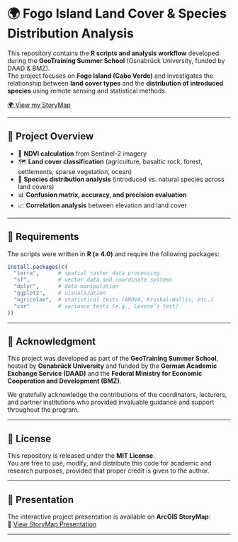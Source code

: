 # 🌍 Fogo Island Land Cover & Species Distribution Analysis

This repository contains the **R scripts and analysis workflow** developed during the **GeoTraining Summer School** (Osnabrück University, funded by DAAD & BMZ).  
The project focuses on **Fogo Island (Cabo Verde)** and investigates the relationship between **land cover types** and the **distribution of introduced species** using remote sensing and statistical methods. 

[🌍 View my StoryMap](https://storymaps.arcgis.com/stories/6802dbad71d34dee9564f5b908e27528)

---

## 📖 Project Overview
- 🌱 **NDVI calculation** from Sentinel-2 imagery  
- 🗺️ **Land cover classification** (agriculture, basaltic rock, forest, settlements, sparse vegetation, ocean)  
- 🔎 **Species distribution analysis** (introduced vs. natural species across land covers)  
- 📊 **Confusion matrix, accuracy, and precision evaluation**  
- 📈 **Correlation analysis** between elevation and land cover  

---

## 🔧 Requirements
The scripts were written in **R (≥ 4.0)** and require the following packages:  

```R
install.packages(c(
  "terra",      # spatial raster data processing
  "sf",         # vector data and coordinate systems
  "dplyr",      # data manipulation
  "ggplot2",    # visualization
  "agricolae",  # statistical tests (ANOVA, Kruskal-Wallis, etc.)
  "car"         # variance tests (e.g., Levene’s test)
))
```
---

## 🤝 Acknowledgment
This project was developed as part of the **GeoTraining Summer School**, hosted by **Osnabrück University** and funded by the **German Academic Exchange Service (DAAD)** and the **Federal Ministry for Economic Cooperation and Development (BMZ)**.  

We gratefully acknowledge the contributions of the coordinators, lecturers, and partner institutions who provided invaluable guidance and support throughout the program.  

---

## 📜 License
This repository is released under the **MIT License**.  
You are free to use, modify, and distribute this code for academic and research purposes, provided that proper credit is given to the author.  

---
## 🎥 Presentation
The interactive project presentation is available on **ArcGIS StoryMap**:  
🔗 [View StoryMap Presentation](https://arcg.is/1ODn1i0)  

---
